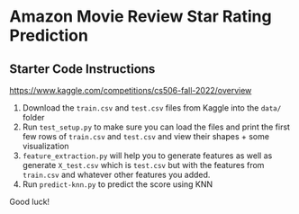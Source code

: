 # Amazon Movie Review Star Rating Prediction

## Starter Code Instructions
https://www.kaggle.com/competitions/cs506-fall-2022/overview

1. Download the `train.csv` and `test.csv` files from Kaggle into the `data/` folder
2. Run `test_setup.py` to make sure you can load the files and print the first few rows of `train.csv` and `test.csv` and view their shapes + some visualization
3. `feature_extraction.py` will help you to generate features as well as generate `X_test.csv` which is `test.csv` but with the features from `train.csv` and whatever other features you added.
4. Run `predict-knn.py` to predict the score using KNN

Good luck!
